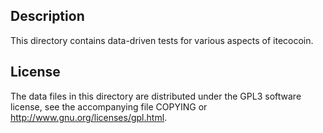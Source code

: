 Description
------------

This directory contains data-driven tests for various aspects of itecocoin.

License
--------

The data files in this directory are distributed under the GPL3 software
license, see the accompanying file COPYING or
http://www.gnu.org/licenses/gpl.html.


